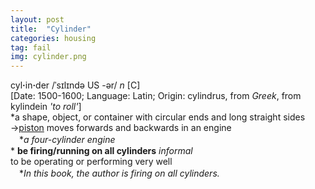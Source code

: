 ```yaml
---
layout: post
title:  "Cylinder"
categories: housing
tag: fail
img: cylinder.png
---
```

<DIV style="MARGIN: 0px 0px 5px">cyl<B>·</B>in<B>·</B>der /ˈsɪlɪndə US -ər/ <I>n</I> [C] <BR>[Date: 1500-1600; Language: Latin; Origin: cylindrus, from <I>Greek</I>, from kylindein <I>'to roll'</I>]<BR>*a shape, object, or container with circular ends and long straight sides<BR>→<U>piston</U> moves forwards and backwards in an engine<BR>　*<I>a four-cylinder engine</I><BR>* <B>be firing/running on all cylinders</B> <I>informal</I> <BR>to be operating or performing very well<BR>　*<I>In this book, the author is firing on all cylinders.</I></DIV>
